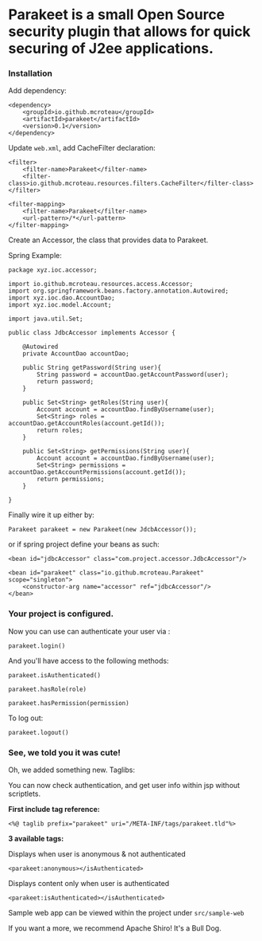 # Parakeet is a small Open Source security plugin that allows for quick securing of J2ee applications.

### Installation

Add dependency:

```
<dependency>
    <groupId>io.github.mcroteau</groupId>
    <artifactId>parakeet</artifactId>
    <version>0.1</version>
</dependency>
```

Update `web.xml`, add CacheFilter declaration:

```
<filter>
    <filter-name>Parakeet</filter-name>
    <filter-class>io.github.mcroteau.resources.filters.CacheFilter</filter-class>
</filter>

<filter-mapping>
    <filter-name>Parakeet</filter-name>
    <url-pattern>/*</url-pattern>
</filter-mapping>
```

Create an Accessor, the class
that provides data to Parakeet.

Spring Example:

```
package xyz.ioc.accessor;

import io.github.mcroteau.resources.access.Accessor;
import org.springframework.beans.factory.annotation.Autowired;
import xyz.ioc.dao.AccountDao;
import xyz.ioc.model.Account;

import java.util.Set;

public class JdbcAccessor implements Accessor {

    @Autowired
    private AccountDao accountDao;

    public String getPassword(String user){
        String password = accountDao.getAccountPassword(user);
        return password;
    }

    public Set<String> getRoles(String user){
        Account account = accountDao.findByUsername(user);
        Set<String> roles = accountDao.getAccountRoles(account.getId());
        return roles;
    }

    public Set<String> getPermissions(String user){
        Account account = accountDao.findByUsername(user);
        Set<String> permissions = accountDao.getAccountPermissions(account.getId());
        return permissions;
    }

}
```

Finally wire it up either by:

`Parakeet parakeet = new Parakeet(new JdcbAccessor());`

or if spring project define your beans as such:

```
<bean id="jdbcAccessor" class="com.project.accessor.JdbcAccessor"/>

<bean id="parakeet" class="io.github.mcroteau.Parakeet" scope="singleton">
    <constructor-arg name="accessor" ref="jdbcAccessor"/>
</bean>
```

### Your project is configured. 

Now you can use can authenticate your user via :

`parakeet.login()`

And you'll have access to the following methods:

`parakeet.isAuthenticated()`

`parakeet.hasRole(role)`

`parakeet.hasPermission(permission)`

To log out:

`parakeet.logout()`

### See, we told you it was cute!

Oh, we added something new. Taglibs:

You can now check authentication, and get user info 
within jsp without scriptlets.

**First include tag reference:**

`<%@ taglib prefix="parakeet" uri="/META-INF/tags/parakeet.tld"%>`

**3 available tags:**

Displays when user is anonymous & not authenticated

`<parakeet:anonymous></isAuthenticated>`


Displays content only when user is authenticated

`<parakeet:isAuthenticated></isAuthenticated>`


Sample web app can be viewed within the project under `src/sample-web`

If you want a more, we recommend Apache Shiro! It's a Bull Dog.